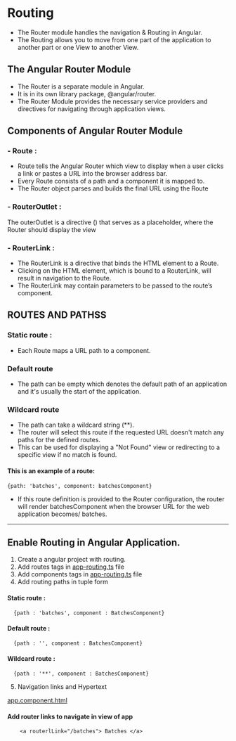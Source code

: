 # Routing 
- The Router module handles the navigation & Routing in Angular. 
- The Routing allows you to move from one part of the application to another part or one View to another View.  

## The Angular Router Module
- The Router is a separate module in Angular.
- It is in its own library package, @angular/router. 
- The Router Module provides the necessary service providers and directives for navigating through application views.

## Components of Angular Router Module
### - Route :
- Route tells the Angular Router which view to display when a user clicks a link or pastes a URL into the browser address bar. 
- Every Route consists of a path and a component it is mapped to. 
- The Router object parses and builds the final URL using the Route

### - RouterOutlet :
The outerOutlet is a directive (<router-outlet>) that serves as a placeholder, where the Router should display the view
  
### - RouterLink :
- The RouterLink is a directive that binds the HTML element to a Route. 
- Clicking on the HTML element, which is bound to a RouterLink, will result in navigation to the Route. 
- The RouterLink may contain parameters to be passed to the route’s component.

## ROUTES AND PATHSS 

### Static route :
- Each Route maps a URL path to a component. 

### Default route 
- The path can be empty which denotes the default path of an application and it's usually the start of the application. 

### Wildcard route
- The path can take a wildcard string (**). 
- The router will select this route if the requested URL doesn't match any paths for the defined routes. 
- This can be used for displaying a "Not Found" view or redirecting to a specific view if no match is found. 

#### This is an example of a route: 
    {path: 'batches', component: batchesComponent} 

- If this route definition is provided to the Router configuration, the router will render batchesComponent when the browser URL for the web application becomes/ 
batches. 
----------------------------------------------------------------------------------------

## Enable Routing in Angular Application.

1) Create a angular project with routing.
2) Add routes tags in [app-routing.ts](https://github.com/Girish-GAP/Angular/blob/main/Routing/Routing_src/app/app-routing.module.ts) file
3) Add components tags in [app-routing.ts](https://github.com/Girish-GAP/Angular/blob/main/Routing/Routing_src/app/app-routing.module.ts) file
4) Add routing paths in tuple form
#### Static route : 
      {path : 'batches', component : BatchesComponent}
      
#### Default route : 
      {path : '', component : BatchesComponent}
      
#### Wildcard route :
      {path : '**', component : BatchesComponent}
      
      
5) Navigation links and Hypertext

[app.component.html](https://github.com/Girish-GAP/Angular/blob/main/Routing/Routing_src/app/app.component.html)

#### Add router links to navigate in view of app
        <a routerlLink="/batches"> Batches </a> 
